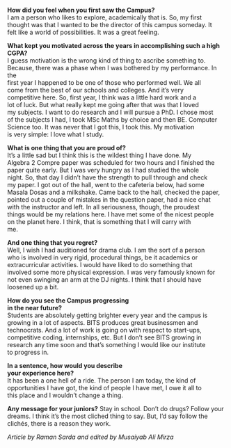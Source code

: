 <p><!-- wp:paragraph --></p>
<p><strong>How did you feel when you first saw the Campus?</strong><br />
I am a person who likes to explore, academically that is. So, my first<br />
thought was that I wanted to be the director of this campus someday. It<br />
felt like a world of possibilities. It was a great feeling.</p>
<p><!-- /wp:paragraph --></p>
<p><!-- wp:paragraph --></p>
<p><strong>What kept you motivated across the years in accomplishing such a high CGPA?</strong><br />
I guess motivation is the wrong kind of thing to ascribe something to.<br />
Because, there was a phase when I was bothered by my performance. In the<br />
 first year I happened to be one of those who performed well. We all<br />
come from the best of our schools and colleges. And it’s very<br />
competitive here. So, first year, I think was a little hard work and a<br />
lot of luck. But what really kept me going after that was that I loved<br />
my subjects. I want to do research and I will pursue a PhD. I chose most<br />
 of the subjects I had, I took MSc Maths by choice and then BE. Computer<br />
 Science too. It was never that I got this, I took this. My motivation<br />
is very simple: I love what I study.</p>
<p><!-- /wp:paragraph --></p>
<p><!-- wp:paragraph --></p>
<p><strong>What is one thing that you are proud of?</strong><br />
It’s a little sad but I think this is the wildest thing I have done. My<br />
Algebra 2 Compre paper was scheduled for two hours and I finished the<br />
paper quite early. But I was very hungry as I had studied the whole<br />
night. So, that day I didn’t have the strength to pull through and check<br />
 my paper. I got out of the hall, went to the cafeteria below, had some<br />
Masala Dosas and a milkshake. Came back to the hall, checked the paper,<br />
pointed out a couple of mistakes in the question paper, had a nice chat<br />
with the instructor and left. In all seriousness, though, the proudest<br />
things would be my relations here. I have met some of the nicest people<br />
on the planet here. I think, that is something that I will carry with<br />
me.</p>
<p><!-- /wp:paragraph --></p>
<p><!-- wp:paragraph --></p>
<p><strong>And one thing that you regret?</strong><br />
Well, I wish I had auditioned for drama club. I am the sort of a person<br />
who is involved in very rigid, procedural things, be it academics or<br />
extracurricular activities. I would have liked to do something that<br />
involved some more physical expression. I was very famously known for<br />
not even swinging an arm at the DJ nights. I think that I should have<br />
loosened up a bit.</p>
<p><!-- /wp:paragraph --></p>
<p><!-- wp:paragraph --></p>
<p><strong>How do you see the Campus progressing<br />
in the near future?</strong><br />
Students are absolutely getting brighter every year and the campus is<br />
growing in a lot of aspects. BITS produces great businessmen and<br />
technocrats. And a lot of work is going on with respect to start-ups,<br />
competitive coding, internships, etc. But I don’t see BITS growing in<br />
research any time soon and that’s something I would like our institute<br />
to progress in.</p>
<p><!-- /wp:paragraph --></p>
<p><!-- wp:paragraph --></p>
<p><strong>In a sentence, how would you describe<br />
your experience here?</strong><br />
It has been a one hell of a ride. The person I am today, the kind of<br />
opportunities I have got, the kind of people I have met, I owe it all to<br />
 this place and I wouldn’t change a thing.</p>
<p><!-- /wp:paragraph --></p>
<p><!-- wp:paragraph --></p>
<p><strong>Any message for your juniors?</strong> Stay in school. Don’t do drugs? Follow your dreams. I think it’s the  most cliched thing to say. But, I’d say follow the clichés, there is a  reason they work.</p>
<p><!-- /wp:paragraph --></p>
<p><!-- wp:paragraph --></p>
<p><em>Article by Raman Sarda and edited by Musaiyab Ali Mirza</em></p>
<p><!-- /wp:paragraph --></p>
